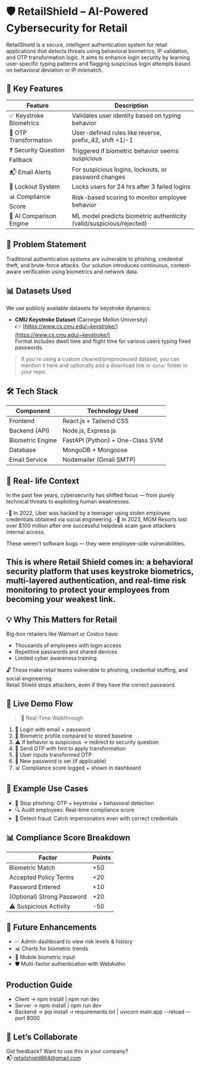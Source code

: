 # 🛡️ RetailShield – AI-Powered Cybersecurity for Retail

RetailShield is a secure, intelligent authentication system for retail applications that detects threats using behavioral biometrics, IP validation, and OTP transformation logic. It aims to enhance login security by learning user-specific typing patterns and flagging suspicious login attempts based on behavioral deviation or IP mismatch.

## 🧪 Key Features

| Feature                        | Description                                               |
|-------------------------------|-----------------------------------------------------------|
| ✅ Keystroke Biometrics       | Validates user identity based on typing behavior          |
| 🔐 OTP Transformation         | User-defined rules like reverse, prefix_42, shift +1/-1   |
| ❓ Security Question Fallback | Triggered if biometric behavior seems suspicious          |
| 📬 Email Alerts               | For suspicious logins, lockouts, or password changes      |
| 🚫 Lockout System             | Locks users for 24 hrs after 3 failed logins              |
| 📊 Compliance Score           | Risk-based scoring to monitor employee behavior           |
| 🧠 AI Comparison Engine       | ML model predicts biometric authenticity (valid/suspicious/rejected) |


## 🧠 Problem Statement

Traditional authentication systems are vulnerable to phishing, credential theft, and brute-force attacks. Our solution introduces continuous, context-aware verification using biometrics and network data.

## 📊 Datasets Used

We use publicly available datasets for keystroke dynamics:

- **CMU Keystroke Dataset** (Carnegie Mellon University)  
  👉 [https://www.cs.cmu.edu/~keystroke/](https://www.cs.cmu.edu/~keystroke/)  
  Format includes dwell time and flight time for various users typing fixed passwords.

> If you're using a custom cleaned/preprocessed dataset, you can mention it here and optionally add a download link or `data/` folder in your repo.


## 🛠️ Tech Stack

| Component         | Technology Used                  |
|------------------|----------------------------------|
| Frontend         | React.js + Tailwind CSS          |
| Backend (API)    | Node.js, Express.js              |
| Biometric Engine | FastAPI (Python) + One-Class SVM |
| Database         | MongoDB + Mongoose               |
| Email Service    | Nodemailer (Gmail SMTP)          |


## 🚀 Real- life Context
In the past few years, cybersecurity has shifted focus — from purely technical threats to exploiting human weaknesses.

 -🔐 In 2022, Uber was hacked by a teenager using stolen employee credentials obtained via social engineering.
 -🎰 In 2023, MGM Resorts lost over $100 million after one successful helpdesk scam gave attackers internal access.

These weren’t software bugs — they were employee-side vulnerabilities.

## This is where Retail Shield comes in: a behavioral security platform that uses keystroke biometrics, multi-layered authentication, and real-time risk monitoring to protect your employees from becoming your weakest link.

## 💡 Why This Matters for Retail

Big-box retailers like Walmart or Costco have:

- Thousands of employees with login access  
- Repetitive passwords and shared devices  
- Limited cyber awareness training  

🔓 These make retail teams vulnerable to phishing, credential stuffing, and social engineering.  
Retail Shield stops attackers, even if they have the correct password.

## 🎥 Live Demo Flow

> 🔴 Real-Time Walkthrough

1. 👤 Login with email + password  
2. 🧠 Biometric profile compared to stored baseline  
3. ⚠️ If behavior is suspicious → redirect to security question  
4. 📩 Send OTP with hint to apply transformation  
5. 🧮 User inputs transformed OTP  
6. 🔐 New password is set (if applicable)  
7. 📊 Compliance score logged + shown in dashboard

## 🤖 Example Use Cases

- 🚫 Stop phishing: OTP + keystroke + behavioral detection  
- 🔍 Audit employees: Real-time compliance score  
- 🧠 Detect fraud: Catch impersonators even with correct credentials

## 📊 Compliance Score Breakdown

| Factor                  | Points |
|-------------------------|--------|
| Biometric Match         | +50    |
| Accepted Policy Terms   | +20    |
| Password Entered        | +10    |
| (Optional) Strong Password | +20 |
| ⚠️ Suspicious Activity  | -50    |

## 🧠 Future Enhancements

- ✅ Admin dashboard to view risk levels & history  
- 📊 Charts for biometric trends  
- 📱 Mobile biometric input  
- 🛡️ Multi-factor authentication with WebAuthn

## Production Guide
 - Client -> npm install | npm run dev
 - Server -> npm install | npm run dev
 - Backend ->  pip install -r requirements.txt | uvicorn main:app --reload --port 8000

## 🤝 Let’s Collaborate

Got feedback? Want to use this in your company?  
📬 retailshield864@gmail.com



